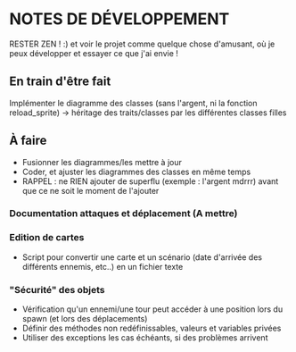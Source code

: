 # NOTES DE DÉVELOPPEMENT

RESTER ZEN ! :) et voir le projet comme quelque chose d'amusant,
où je peux développer et essayer ce que j'ai envie !

## En train d'être fait

Implémenter le diagramme des classes (sans l'argent, ni la fonction
reload_sprite) -> héritage des traits/classes par les différentes classes
filles

## À faire

* Fusionner les diagrammes/les mettre à jour
* Coder, et ajuster les diagrammes des classes en même temps
* RAPPEL : ne RIEN ajouter de superflu (exemple : l'argent mdrrr) avant que ce
ne soit le moment de l'ajouter

### Documentation attaques et déplacement (A mettre)

### Edition de cartes

* Script pour convertir une carte et un scénario (date d'arrivée des différents
  ennemis, etc..) en un fichier texte

### "Sécurité" des objets

* Vérification qu'un ennemi/une tour peut accéder à une position lors du spawn (et lors des déplacements)
* Définir des méthodes non redéfinissables, valeurs et variables privées
* Utiliser des exceptions les cas échéants, si des problèmes arrivent

